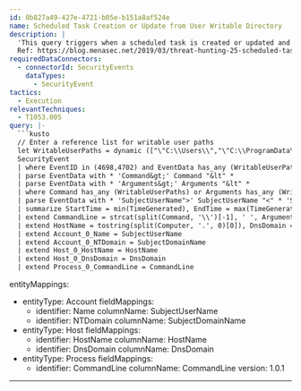 ```yaml
---
id: 0b827a49-427e-4721-b05e-b151a8af524e
name: Scheduled Task Creation or Update from User Writable Directory
description: |
  'This query triggers when a scheduled task is created or updated and it is going to run programs from writable user paths.
  Ref: https://blog.menasec.net/2019/03/threat-hunting-25-scheduled-tasks-for.html'
requiredDataConnectors:
  - connectorId: SecurityEvents
    dataTypes:
      - SecurityEvent
tactics:
  - Execution
relevantTechniques:
  - T1053.005
query: |-
  ```kusto
  // Enter a reference list for writable user paths
  let WritableUserPaths = dynamic (["\"C:\\Users\\","\"C:\\ProgramData\\"]);
  SecurityEvent
  | where EventID in (4698,4702) and EventData has_any (WritableUserPaths)
  | parse EventData with * 'Command&gt;' Command "&lt" *
  | parse EventData with * 'Arguments&gt;' Arguments "&lt" *
  | where Command has_any (WritableUserPaths) or Arguments has_any (WritableUserPaths)
  | parse EventData with * 'SubjectUserName">' SubjectUserName "<" * 'SubjectDomainName">' SubjectDomainName "<" * 'TaskName">' TaskName "<" *
  | summarize StartTime = min(TimeGenerated), EndTime = max(TimeGenerated) by Activity, Computer, SubjectUserName, SubjectDomainName, TaskName, Command, Arguments
  | extend CommandLine = strcat(split(Command, '\\')[-1], ' ', Arguments)
  | extend HostName = tostring(split(Computer, '.', 0)[0]), DnsDomain = tostring(strcat_array(array_slice(split(Computer, '.'), 1, -1), '.'))
  | extend Account_0_Name = SubjectUserName
  | extend Account_0_NTDomain = SubjectDomainName
  | extend Host_0_HostName = HostName
  | extend Host_0_DnsDomain = DnsDomain
  | extend Process_0_CommandLine = CommandLine
  ```
entityMappings:
  - entityType: Account
    fieldMappings:
      - identifier: Name
        columnName: SubjectUserName
      - identifier: NTDomain
        columnName: SubjectDomainName
  - entityType: Host
    fieldMappings:
      - identifier: HostName
        columnName: HostName
      - identifier: DnsDomain
        columnName: DnsDomain
  - entityType: Process
    fieldMappings:
      - identifier: CommandLine
        columnName: CommandLine
version: 1.0.1
---
```


